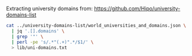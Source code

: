 
Extracting university domains from:
https://github.com/Hipo/university-domains-list

```bash
cat ../university-domains-list/world_universities_and_domains.json \
  | jq '.[].domains' \
  | grep '"' \
  | perl -pe 's/.*"(.+)".*/$1/' \
  > lib/uni-domains.txt
```

